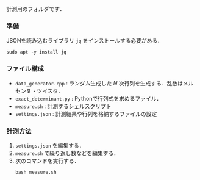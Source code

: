 計測用のフォルダです．
### 準備
JSONを読み込むライブラリ ``jq`` をインストールする必要がある．
```
sudo apt -y install jq
```
### ファイル構成
- ``data_generator.cpp`` : ランダム生成した $N$ 次行列を生成する．乱数はメルセンヌ・ツイスタ．
- ``exact_determinant.py`` : Pythonで行列式を求めるファイル．
- ``measure.sh`` : 計測するシェルスクリプト
- ``settings.json`` : 計測結果や行列を格納するファイルの設定
### 計測方法
1. ``settings.json`` を編集する．
2. ``measure.sh`` で繰り返し数などを編集する．
3. 次のコマンドを実行する．
    ```
    bash measure.sh
    ```